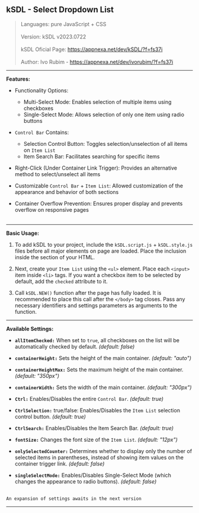 ## kSDL - Select Dropdown List

>Languages: pure JavaScript + CSS<br/><br/>
>Version: kSDL v2023.0722<br/><br/>
>kSDL Oficial Page: https://appnexa.net/dev/kSDL/?f=fs37i<br/><br/>
>Author: Ivo Rubim - https://appnexa.net/dev/ivorubim/?f=fs37i<br/>

---

<b>Features:</b><br/>
- Functionality Options:<br/>
  - Multi-Select Mode: Enables selection of multiple items using checkboxes<br/>
  - Single-Select Mode: Allows selection of only one item using radio buttons<br/>

- `Control Bar` Contains:<br/>
  - Selection Control Button: Toggles selection/unselection of all items on `Item List`<br/>
  - Item Search Bar: Facilitates searching for specific items<br/>

- Right-Click (Under Container Link Trigger): Provides an alternative method to select/unselect all items<br/>

- Customizable `Control Bar` + `Item List`: Allowed customization of the appearance and behavior of both sections<br/>

- Container Overflow Prevention: Ensures proper display and prevents overflow on responsive pages<br/><br/>

---

<b>Basic Usage:</b><br/>

1) To add kSDL to your project, include the `kSDL.script.js` + `kSDL.style.js` files before all major elements on page are loaded. Place the inclusion inside the <head> section of your HTML.<br/>

2) Next, create your `Item List` using the `<ul>` element. Place each `<input>` item inside `<li>` tags. If you want a checkbox item to be selected by default, add the `checked` attribute to it.<br/>

3) Call `kSDL.NEW()` function after the page has fully loaded. It is recommended to place this call after the `</body>` tag closes. Pass any necessary identifiers and settings parameters as arguments to the function.<br/>

---
<b>Available Settings:</b>

- <b>`allItemChecked:`</b> When set to `true`, all checkboxes on the list will be automatically checked by default. <i>(default: false)</i><br/>

- <b>`containerHeight:`</b> Sets the height of the main container. <i>(default: "auto")</i><br/>
 

- <b>`containerHeightMax:`</b> Sets the maximum height of the main container. <i>(default: "350px")</i><br/>

- <b>`containerWidth:`</b> Sets the width of the main container. <i>(default: "300px")</i><br/>

- <b>`Ctrl:`</b> Enables/Disables the entire `Control Bar`. <i>(default: true)</i><br/>

- <b>`CtrlSelection:`</b> true/false: Enables/Disables the `Item List` selection control button. <i>(default: true)</i><br/>

- <b>`CtrlSearch:`</b> Enables/Disables the Item Search Bar. <i>(default: true)</i><br/>

- <b>`fontSize:`</b> Changes the font size of the `Item List`. <i>(default: "12px")</i><br/>

- <b>`onlySelectedCounter:`</b> Determines whether to display only the number of selected items in parentheses, instead of showing item values on the container trigger link. <i>(default: false)</i><br/>

- <b>`singleSelectMode:`</b> Enables/Disables Single-Select Mode (which changes the appearance to radio buttons). <i>(default: false)</i><br/><br/>

`An expansion of settings awaits in the next version`

---
